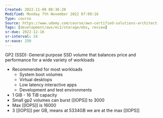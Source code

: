 ```yaml
---
Created: 2022-11-08 08:36:20
Modified: Monday 7th November 2022 07:09:16
Type: course
Source: https://www.udemy.com/course/aws-certified-solutions-architect-associate-saa-c01/?xref=E0Aed11STH4LPUQvCz0GJFABTmM=
Tags: [development/aws/ec2/storage/ebs, review]
sr-due: 2022-12-16
sr-interval: 24
sr-ease: 250
---
```


GP2 (SSD): General purpose SSD volume that balances price and performance for a wide variety of workloads

- Recommended for most workloads
	- System boot volumes
	- Virtual desktops
	- Low latency interactive apps
	- Development and test environments
- 1 GiB - 16 TiB capacity
- Small gp2 volumes can burst [[IOPS]] to 3000
- Max [[IOPS]] is 16000
- 3 [[IOPS]] per GB, means at 5334GB we are at the max [[IOPS]]